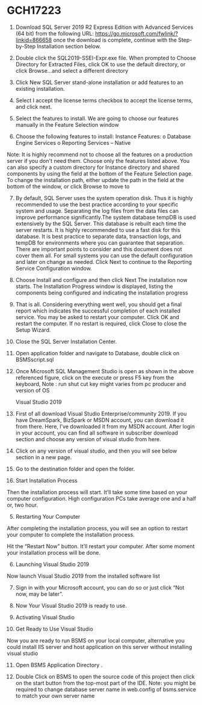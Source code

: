 # GCH17223

1.	Download  SQL Server 2019 R2 Express Edition with Advanced Services (64 bit) from the following URL: https://go.microsoft.com/fwlink/?linkid=866658 once the download is complete, continue with the Step-by-Step Installation section below.

2.	Double click the SQL2019-SSEI-Expr.exe file. When prompted to Choose Directory for Extracted Files, click OK to use the default directory, or click Browse...and select a different directory

3.	Click New SQL Server stand-alone installation or add features to an existing installation.

4.	Select I accept the license terms checkbox to accept the license terms, and click next.
5.	Select the features to install. We are going to choose our features manually in the Feature Selection window
6.	Choose the following features to install:
Instance Features:
o	Database Engine Services
o	Reporting Services – Native

Note: 	It is highly recommend not to choose all the features on a production server if you don't need them. Choose only the features listed above. You can also specify a custom directory for Instance directory and shared components by using the field at the bottom of the Feature Selection page. To change the installation path, either update the path in the field at the bottom of the window, or click Browse to move to 

 

7.	By default, SQL Server uses the system operation disk. Thus it is highly recommended to use the best practice according to your specific system and usage. Separating the log files from the data files can improve performance significantly.The system database tempDB is used extensively by the SQL Server. This database is rebuilt each time the server restarts. It is highly recommended to use a fast disk for this database. It is best practice to separate data, transaction logs, and tempDB for environments where you can guarantee that separation.  There are important points to consider and this document does not cover them all. For small systems you can use the default configuration and later on change as needed. Click Next to continue to the Reporting Service Configuration window.
 
8.	Choose Install and configure and then click Next The installation now starts. The Installation Progress window is displayed, listing the components being configured and indicating the installation progress

 
9.	That is all. Considering everything went well, you should get a final report which indicates the successful completion of each installed service. You may be asked to restart your computer. Click OK and restart the computer. If no restart is required, click Close to close the Setup Wizard.
 

10.	Close the SQL Server Installation Center.

11.	Open application folder and navigate to Database, double click on BSMSscript.sql

 


12.	Once Microsoft SQL Management Studio is open as shown in the above referenced figure, click on the execute or press F5 key from the keyboard, Note : run shut cut key might varies from pc producer and version of OS


	Visual Studio 2019
1.	First of all download Visual Studio Enterprise/community 2019. If you have DreamSpark, BizSpark or MSDN account, you can download it from there. Here, I’ve downloaded it from my MSDN account. After login in your account, you can find all software in subscriber download section and choose any version of visual studio from here.

 


2.	Click on any version of visual studio, and then you will see below section in a new page. 

 


3.	Go to the destination folder and open the folder.


4.	Start Installation Process



Then the installation process will start. It’ll take some time based on your computer configuration. High configuration PCs take average one and a half or, two hour.



5.	Restarting Your Computer

After completing the installation process, you will see an option to restart your computer to complete the installation process. 

Hit the “Restart Now” button. It’ll restart your computer. After some moment your installation process will be done.


6.	Launching Visual Studio  2019

Now launch Visual Studio  2019 from the installed software list 


7.	Sign in with your Microsoft account, you can do so or just click “Not now, may be later”.

              

8.	Now Your Visual Studio  2019 is ready to use. 

9.	Activating Visual Studio


10.	Get Ready to Use Visual Studio

Now you are ready to run BSMS on your local computer, alternative you could install IIS server and host application on this server without installing visual studio

11.	Open BSMS Application Directory .

 

15.	 Double Click on BSMS to open the source code of this project then click on the start button from the top-most part of the IDE.
Note: you might be required to change database server name in web.config of bsms.service to match your own server name
